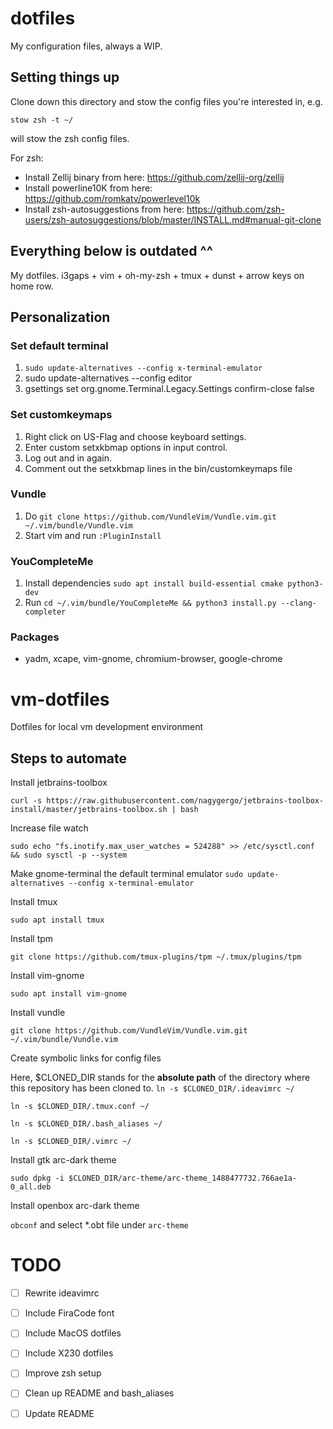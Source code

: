 # dotfiles

My configuration files, always a WIP.

## Setting things up

Clone down this directory and stow the config files you're interested in, e.g.

```
stow zsh -t ~/
```

will stow the zsh config files.

For zsh:
- Install Zellij binary from here: https://github.com/zellij-org/zellij
- Install powerline10K from here: https://github.com/romkatv/powerlevel10k
- Install zsh-autosuggestions from here: https://github.com/zsh-users/zsh-autosuggestions/blob/master/INSTALL.md#manual-git-clone

## Everything below is outdated ^^

My dotfiles. i3gaps + vim + oh-my-zsh + tmux + dunst + arrow keys on home row.

## Personalization

### Set default terminal

1. `sudo update-alternatives --config x-terminal-emulator` 
2. sudo update-alternatives --config editor
3. gsettings set org.gnome.Terminal.Legacy.Settings confirm-close false

### Set customkeymaps

1. Right click on US-Flag and choose keyboard settings.
2. Enter custom setxkbmap options in input control.
3. Log out and in again.
4. Comment out the setxkbmap lines in the bin/customkeymaps file

### Vundle

1. Do `git clone https://github.com/VundleVim/Vundle.vim.git ~/.vim/bundle/Vundle.vim`
2. Start vim and run `:PluginInstall`

### YouCompleteMe

1. Install dependencies `sudo apt install build-essential cmake python3-dev`
2. Run `cd ~/.vim/bundle/YouCompleteMe && python3 install.py --clang-completer`

### Packages

- yadm, xcape, vim-gnome, chromium-browser, google-chrome

# vm-dotfiles
Dotfiles for local vm development environment

## Steps to automate

Install jetbrains-toolbox

`curl -s https://raw.githubusercontent.com/nagygergo/jetbrains-toolbox-install/master/jetbrains-toolbox.sh | bash`

Increase file watch

`sudo echo "fs.inotify.max_user_watches = 524288" >> /etc/sysctl.conf && sudo sysctl -p --system`

Make gnome-terminal the default terminal emulator
`sudo update-alternatives --config x-terminal-emulator`

Install tmux

`sudo apt install tmux`

Install tpm

`git clone https://github.com/tmux-plugins/tpm ~/.tmux/plugins/tpm`

Install vim-gnome

`sudo apt install vim-gnome`

Install vundle

`git clone https://github.com/VundleVim/Vundle.vim.git ~/.vim/bundle/Vundle.vim`

Create symbolic links for config files

Here, $CLONED_DIR stands for the **absolute path** of the directory where this repository has been cloned to.
`ln -s $CLONED_DIR/.ideavimrc ~/`

`ln -s $CLONED_DIR/.tmux.conf ~/`

`ln -s $CLONED_DIR/.bash_aliases ~/`

`ln -s $CLONED_DIR/.vimrc ~/`

Install gtk arc-dark theme

`sudo dpkg -i $CLONED_DIR/arc-theme/arc-theme_1488477732.766ae1a-0_all.deb`

Install openbox arc-dark theme

`obconf` and select *.obt file under `arc-theme`

# TODO

- [ ] Rewrite ideavimrc
- [ ] Include FiraCode font
- [ ] Include MacOS dotfiles
- [ ] Include X230 dotfiles
- [ ] Improve zsh setup
- [ ] Clean up README and bash_aliases
- [ ] Update README

